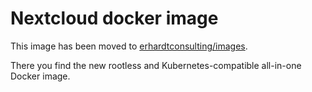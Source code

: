 # Nextcloud docker image

This image has been moved to [erhardtconsulting/images](https://github.com/erhardtconsulting/images/tree/main/nextcloud).

There you find the new rootless and Kubernetes-compatible all-in-one Docker image.
